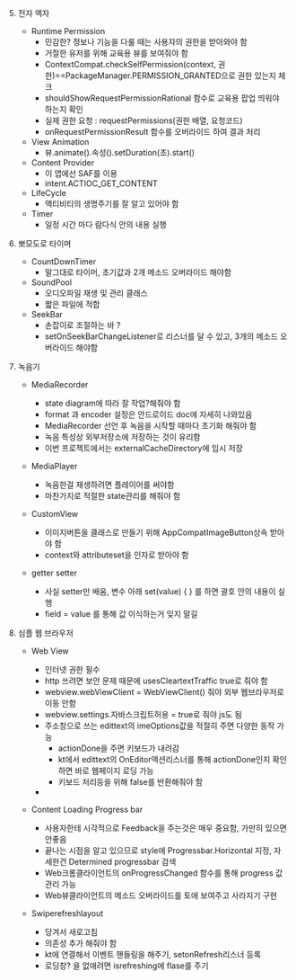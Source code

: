 


5. 전자 액자
   - Runtime Permission
     - 민감한? 정보나 기능을 다룰 때는 사용자의 권한을 받아와야 함 
     - 거절한 유저를 위해 교육용 뷰를 보여줘야 함
     - ContextCompat.checkSelfPermission(context, 권한)==PackageManager.PERMISSION_GRANTED으로 권한 있는지 체크
     - shouldShowRequestPermissionRational 함수로 교육용 팝업 띄워야 하는지 확인
     - 실제 권한 요청 : requestPermissions(권한 배열, 요청코드)
     - onRequestPermissionResult 함수를 오버라이드 하여 결과 처리
   - View Animation
     - 뷰.animate().속성().setDuration(초).start()
   - Content Provider
     - 이 앱에선 SAF를 이용 
     - intent.ACTIOC_GET_CONTENT 
   - LifeCycle 
     - 액티비티의 생명주기를 잘 알고 있어야 함
   - Timer
     - 일정 시간 마다 람다식 안의 내용 실행   


6. 뽀모도로 타이머
   - CountDownTimer
     - 말그대로 타이머, 초기값과 2개 메소드 오버라이드 해야함 
   - SoundPool
     - 오디오파일 재생 및 관리 클래스
     - 짧은 파일에 적합
   - SeekBar
     - 손잡이로 조절하는 바 ?
     - setOnSeekBarChangeListener로 리스너를 달 수 있고, 3개의 메소드 오버라이드 해야함

7. 녹음기
   - MediaRecorder
      - state diagram에 따라 잘 작업?해줘야 함
      - format 과 encoder 설정은 안드로이드 doc에 자세히 나와있음
      - MediaRecorder 선언 후 녹음을 시작할 때마다 초기화 해줘야 함
      - 녹음 특성상 외부저장소에 저장하는 것이 유리함
      - 이번 프로젝트에서는 externalCacheDirectory에 임시 저장
      
   - MediaPlayer
      - 녹음한걸 재생하려면 플레이어를 써야함  
      - 마찬가지로 적절한 state관리를 해줘야 함 
      
   - CustomView
      - 이미지버튼을 클래스로 만들기 위해 AppCompatImageButton상속 받아야 함
      - context와 attributeset을 인자로 받아야 함

   - getter setter
      - 사실 setter만 배움, 변수 아래 set(value) { } 를 하면 괄호 안의 내용이 실행
      - field = value 를 통해 값 이식하는거 잊지 말길

8. 심플 웹 브라우저

   - Web View
      - 인터넷 권한 필수
      - http 쓰려면 보안 문제 때문에 usesCleartextTraffic true로 줘야 함
      - webview.webViewClient = WebViewClient() 줘야 외부 웹브라우저로 이동 안함 
      - webview.settings.자바스크립트허용 = true로 줘야 js도 됨
      - 주소창으로 쓰는 edittext의 imeOptions값을 적절히 주면 다양한 동작 가능
        - actionDone을 주면 키보드가 내려감
        - kt에서 edittext의 OnEditor액션리스너를 통해 actionDone인지 확인하면 바로 웹페이지 로딩 가능
        - 키보드 처리등을 위해 false를 반환해줘야 함
      - 


   - Content Loading Progress bar
     - 사용자한테 시각적으로 Feedback을 주는것은 매우 중요함, 가만히 있으면 안좋음 
     - 끝나는 시점을 알고 있으므로 style에 Progressbar.Horizontal 지정, 자세한건 Determined progressbar 검색
     - Web크롬클라이언트의 onProgressChanged 함수를 통해 progress 값 관리 가능
     - Web뷰클라이언트의 메소드 오버라이드를 토애 보여주고 사라지기 구현
     
     
   - Swiperefreshlayout
     - 당겨서 새로고침
     - 의존성 추가 해줘야 함 
     - kt에 연결해서 이벤트 핸들링을 해주기, setonRefresh리스너 등록
     - 로딩창? 을 없애려면 isrefreshing에 flase를 주기

